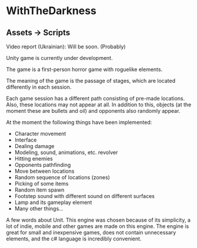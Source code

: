 # WithTheDarkness

## Assets -> Scripts

Video report (Ukrainian): Will be soon. (Probably) 

Unity game is currently under development. 

The game is a first-person horror game with roguelike elements.

The meaning of the game is the passage of stages, which are located differently in each session.


Each game session has a different path consisting of pre-made locations. Also, these locations may not appear at all. In addition to this, objects (at the moment these are bullets and oil) and opponents also randomly appear.


At the moment the following things have been implemented:
- Character movement
- Interface
- Dealing damage
- Modeling, sound, animations, etc. revolver
- Hitting enemies
- Opponents pathfinding
- Move between locations
- Random sequence of locations (zones)
- Picking of some items
- Random item spawn
- Footstep sound with different sound on different surfaces
- Lamp and its gameplay element
- Many other things...


A few words about Unit. This engine was chosen because of its simplicity, a lot of indie, mobile and other games are made on this engine. The engine is great for small and inexpensive games, does not contain unnecessary elements, and the c# language is incredibly convenient.
